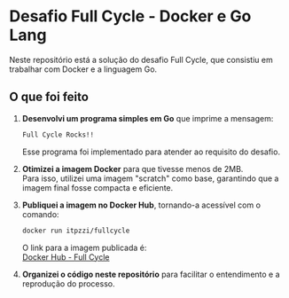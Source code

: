 # Desafio Full Cycle - Docker e Go Lang

Neste repositório está a solução do desafio Full Cycle, que consistiu em trabalhar com Docker e a linguagem Go.

## O que foi feito

1. **Desenvolvi um programa simples em Go** que imprime a mensagem:  
   ```bash
   Full Cycle Rocks!!
   ```
   Esse programa foi implementado para atender ao requisito do desafio.

2. **Otimizei a imagem Docker** para que tivesse menos de 2MB.  
   Para isso, utilizei uma imagem "scratch" como base, garantindo que a imagem final fosse compacta e eficiente.

3. **Publiquei a imagem no Docker Hub**, tornando-a acessível com o comando:  
   ```bash
   docker run itpzzi/fullcycle
   ```
   O link para a imagem publicada é:  
   [Docker Hub - Full Cycle](https://hub.docker.com/repository/docker/itpzzi/fullcycle)

4. **Organizei o código neste repositório** para facilitar o entendimento e a reprodução do processo.
